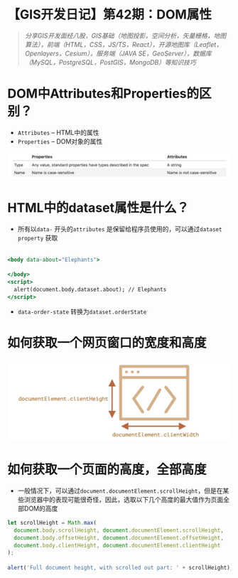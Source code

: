 # 【GIS开发日记】第42期：DOM属性

> *分享GIS开发面经八股，GIS基础（地图投影，空间分析，矢量栅格，地图算法），前端（HTML，CSS，JS/TS，React），开源地图库（Leaflet，Openlayers，Cesium），服务端（JAVA SE，GeoServer），数据库（MySQL，PostgreSQL，PostGIS，MongoDB）等知识技巧*
> 

# DOM中Attributes和Properties的区别？

- `Attributes` – HTML中的属性
- `Properties` – DOM对象的属性

![Untitled](%E3%80%90GIS%E5%BC%80%E5%8F%91%E6%97%A5%E8%AE%B0%E3%80%91%E7%AC%AC42%E6%9C%9F%EF%BC%9ADOM%E5%B1%9E%E6%80%A7%202406596637e94092ba386eaaf527a3c9/Untitled.png)

# HTML中的dataset属性是什么？

- 所有以`data-` 开头的`attributes` 是保留给程序员使用的，可以通过`dataset` `property` 获取

```jsx

<body data-about="Elephants"> 
         
</body>
<script>
  alert(document.body.dataset.about); // Elephants
</script>
```

- `data-order-state` 转换为`dataset.orderState`

# 如何获取一个网页窗口的宽度和高度

![Untitled](%E3%80%90GIS%E5%BC%80%E5%8F%91%E6%97%A5%E8%AE%B0%E3%80%91%E7%AC%AC42%E6%9C%9F%EF%BC%9ADOM%E5%B1%9E%E6%80%A7%202406596637e94092ba386eaaf527a3c9/Untitled%201.png)

# 如何获取一个页面的高度，全部高度

- 一般情况下，可以通过`document.documentElement.scrollHeight`，但是在某些浏览器中的表现可能很奇怪，因此，选取以下几个高度的最大值作为页面全部DOM的高度

```jsx
let scrollHeight = Math.max(
  document.body.scrollHeight, document.documentElement.scrollHeight,
  document.body.offsetHeight, document.documentElement.offsetHeight,
  document.body.clientHeight, document.documentElement.clientHeight
);

alert('Full document height, with scrolled out part: ' + scrollHeight);
```